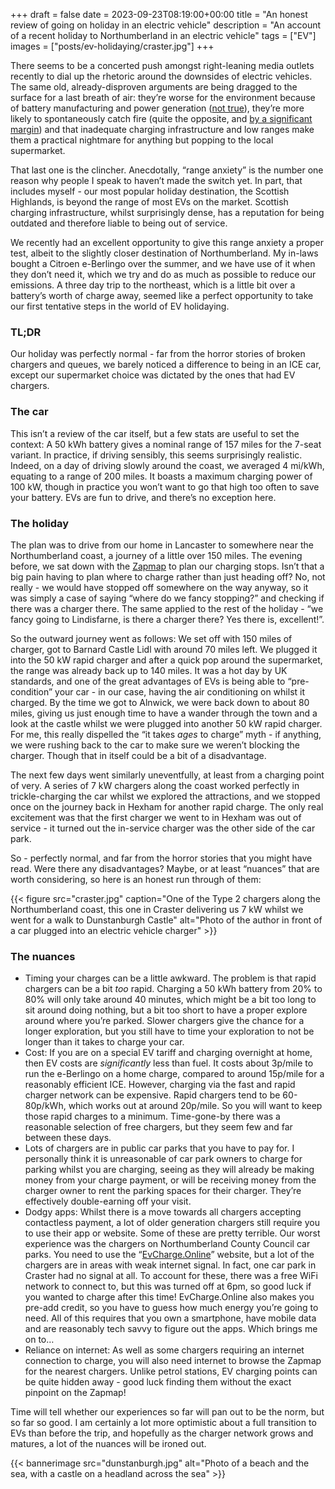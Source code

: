 +++ 
draft = false
date = 2023-09-23T08:19:00+00:00
title = "An honest review of going on holiday in an electric vehicle"
description = "An account of a recent holiday to Northumberland in an electric vehicle"
tags = ["EV"]
images = ["posts/ev-holidaying/craster.jpg"]
+++

There seems to be a concerted push amongst right-leaning media outlets recently to dial up the rhetoric around the downsides of electric vehicles. The same old, already-disproven arguments are being dragged to the surface for a last breath of air: they’re worse for the environment because of battery manufacturing and power generation ([not true](https://www.epa.gov/greenvehicles/electric-vehicle-myths)), they’re more likely to spontaneously catch fire (quite the opposite, and [by a significant margin](https://thedriven.io/2023/05/16/petrol-and-diesel-cars-20-times-more-likely-to-catch-fire-than-evs/)) and that inadequate charging infrastructure and low ranges make them a practical nightmare for anything but popping to the local supermarket.

That last one is the clincher. Anecdotally, “range anxiety” is the number one reason why people I speak to haven’t made the switch yet. In part, that includes myself - our most popular holiday destination, the Scottish Highlands, is beyond the range of most EVs on the market. Scottish charging infrastructure, whilst surprisingly dense, has a reputation for being outdated and therefore liable to being out of service.

We recently had an excellent opportunity to give this range anxiety a proper test, albeit to the slightly closer destination of Northumberland. My in-laws bought a Citroen e-Berlingo over the summer, and we have use of it when they don’t need it, which we try and do as much as possible to reduce our emissions. A three day trip to the northeast, which is a little bit over a battery’s worth of charge away, seemed like a perfect opportunity to take our first tentative steps in the world of EV holidaying.

### TL;DR

Our holiday was perfectly normal - far from the horror stories of broken chargers and queues, we barely noticed a difference to being in an ICE car, except our supermarket choice was dictated by the ones that had EV chargers.

### The car

This isn’t a review of the car itself, but a few stats are useful to set the context: A 50 kWh battery gives a nominal range of 157 miles for the 7-seat variant. In practice, if driving sensibly, this seems surprisingly realistic. Indeed, on a day of driving slowly around the coast, we averaged 4 mi/kWh, equating to a range of 200 miles. It boasts a maximum charging power of 100 kW, though in practice you won’t want to go that high too often to save your battery. EVs are fun to drive, and there’s no exception here. 

### The holiday

The plan was to drive from our home in Lancaster to somewhere near the Northumberland coast, a journey of a little over 150 miles. The evening before, we sat down with the [Zapmap](https://www.zap-map.com/) to plan our charging stops. Isn’t that a big pain having to plan where to charge rather than just heading off? No, not really - we would have stopped off somewhere on the way anyway, so it was simply a case of saying “where do we fancy stopping?” and checking if there was a charger there. The same applied to the rest of the holiday - “we fancy going to Lindisfarne, is there a charger there? Yes there is, excellent!”.

So the outward journey went as follows: We set off with 150 miles of charger, got to Barnard Castle Lidl with around 70 miles left. We plugged it into the 50 kW rapid charger and after a quick pop around the supermarket, the range was already back up to 140 miles. It was a hot day by UK standards, and one of the great advantages of EVs is being able to “pre-condition” your car - in our case, having the air conditioning on whilst it charged. By the time we got to Alnwick, we were back down to about 80 miles, giving us just enough time to have a wander through the town and a look at the castle whilst we were plugged into another 50 kW rapid charger. For me, this really dispelled the “it takes *ages* to charge” myth - if anything, we were rushing back to the car to make sure we weren’t blocking the charger. Though that in itself could be a bit of a disadvantage.

The next few days went similarly uneventfully, at least from a charging point of very. A series of 7 kW chargers along the coast worked perfectly in trickle-charging the car whilst we explored the attractions, and we stopped once on the journey back in Hexham for another rapid charge. The only real excitement was that the first charger we went to in Hexham was out of service - it turned out the in-service charger was the other side of the car park. 

So - perfectly normal, and far from the horror stories that you might have read. Were there any disadvantages? Maybe, or at least “nuances” that are worth considering, so here is an honest run through of them:

{{< figure src="craster.jpg" caption="One of the Type 2 chargers along the Northumberland coast, this one in Craster delivering us 7 kW whilst we went for a walk to Dunstanburgh Castle" alt="Photo of the author in front of a car plugged into an electric vehicle charger" >}}

### The nuances

- Timing your charges can be a little awkward. The problem is that rapid chargers can be a bit *too* rapid. Charging a 50 kWh battery from 20% to 80% will only take around 40 minutes, which might be a bit too long to sit around doing nothing, but a bit too short to have a proper explore around where you’re parked. Slower chargers give the chance for a longer exploration, but you still have to time your exploration to not be longer than it takes to charge your car.
- Cost: If you are on a special EV tariff and charging overnight at home, then EV costs are *significantly* less than fuel. It costs about 3p/mile to run the e-Berlingo on a home charge, compared to around 15p/mile for a reasonably efficient ICE. However, charging via the fast and rapid charger network can be expensive. Rapid chargers tend to be 60-80p/kWh, which works out at around 20p/mile. So you will want to keep those rapid charges to a minimum. Time-gone-by there was a reasonable selection of free chargers, but they seem few and far between these days.
- Lots of chargers are in public car parks that you have to pay for. I personally think it is unreasonable of car park owners to charge for parking whilst you are charging, seeing as they will already be making money from your charge payment, or will be receiving money from the charger owner to rent the parking spaces for their charger. They’re effectively double-earning off your visit.
- Dodgy apps: Whilst there is a move towards all chargers accepting contactless payment, a lot of older generation chargers still require you to use their app or website. Some of these are pretty terrible. Our worst experience was the chargers on Northumberland County Council car parks. You need to use the “[EvCharge.Online](http://EvCharge.Online)” website, but a lot of the chargers are in areas with weak internet signal. In fact, one car park in Craster had no signal at all. To account for these, there was a free WiFi network to connect to, but this was turned off at 6pm, so good luck if you wanted to charge after this time! EvCharge.Online also makes you pre-add credit, so you have to guess how much energy you’re going to need. All of this requires that you own a smartphone, have mobile data and are reasonably tech savvy to figure out the apps. Which brings me on to…
- Reliance on internet: As well as some chargers requiring an internet connection to charge, you will also need internet to browse the Zapmap for the nearest chargers. Unlike petrol stations, EV charging points can be quite hidden away - good luck finding them without the exact pinpoint on the Zapmap!

Time will tell whether our experiences so far will pan out to be the norm, but so far so good. I am certainly a lot more optimistic about a full transition to EVs than before the trip, and hopefully as the charger network grows and matures, a lot of the nuances will be ironed out.

{{< bannerimage src="dunstanburgh.jpg" alt="Photo of a beach and the sea, with a castle on a headland across the sea" >}}
